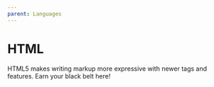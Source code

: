 ```yaml
---
parent: Languages
---
```


# HTML

HTML5 makes writing markup more expressive with newer tags and features. Earn your black belt here!
